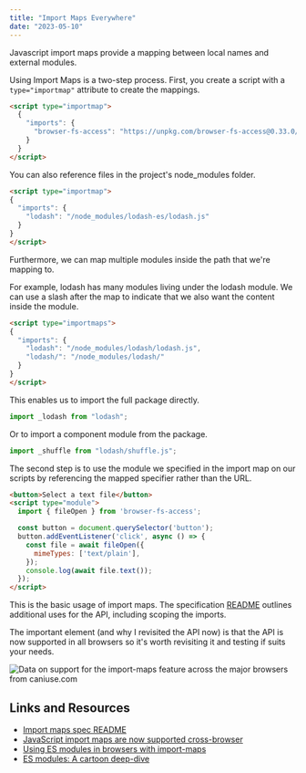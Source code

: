 ```yaml
---
title: "Import Maps Everywhere"
date: "2023-05-10"
---
```


Javascript import maps provide a mapping between local names and external modules.

Using Import Maps is a two-step process. First, you create a script with a `type="importmap"` attribute to create the mappings.

```html
<script type="importmap">
  {
    "imports": {
      "browser-fs-access": "https://unpkg.com/browser-fs-access@0.33.0/dist/index.modern.js"
    }
  }
</script>
```

You can also reference files in the project's node\_modules folder.

```html
<script type="importmap">
{
  "imports": {
    "lodash": "/node_modules/lodash-es/lodash.js"
  }
}
</script>
```

Furthermore, we can map multiple modules inside the path that we're mapping to.

For example, lodash has many modules living under the lodash module. We can use a slash after the map to indicate that we also want the content inside the module.

```html
<script type="importmaps">
{
  "imports": {
    "lodash": "/node_modules/lodash/lodash.js",
    "lodash/": "/node_modules/lodash/"
  }
}
</script>
```

This enables us to import the full package directly.

```js
import _lodash from "lodash";
```

Or to import a component module from the package.

```js
import _shuffle from "lodash/shuffle.js";
```

The second step is to use the module we specified in the import map on our scripts by referencing the mapped specifier rather than the URL.

```html
<button>Select a text file</button>
<script type="module">
  import { fileOpen } from 'browser-fs-access';

  const button = document.querySelector('button');
  button.addEventListener('click', async () => {
    const file = await fileOpen({
      mimeTypes: ['text/plain'],
    });
    console.log(await file.text());
  });
</script>
```

This is the basic usage of import maps. The specification [README](https://github.com/WICG/import-maps#readme) outlines additional uses for the API, including scoping the imports.

The important element (and why I revisited the API now) is that the API is now supported in all browsers so it's worth revisiting it and testing if suits your needs.

 ![Data on support for the import-maps feature across the major browsers from caniuse.com](https://caniuse.bitsofco.de/static/v1/import-maps-1682201143288.jpg) 

## Links and Resources

- [Import maps spec README](https://github.com/WICG/import-maps#readme)
- [JavaScript import maps are now supported cross-browser](https://web.dev/import-maps-in-all-modern-browsers/)
- [Using ES modules in browsers with import-maps](https://blog.logrocket.com/es-modules-in-browsers-with-import-maps/)
- [ES modules: A cartoon deep-dive](https://hacks.mozilla.org/2018/03/es-modules-a-cartoon-deep-dive/)
